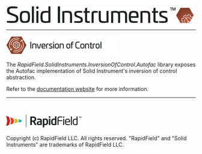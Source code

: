<!--
Copyright (c) RapidField LLC. Licensed under the MIT License. See LICENSE.txt in the project root for license information.
-->

![Solid Instruments logo](../../SolidInstruments.Logo.Color.Transparent.500w.png)
- - -

![Inversion of Control label](../RapidField.SolidInstruments.InversionOfControl/Label.InversionOfControl.300w.png)

The *RapidField.SolidInstruments.InversionOfControl.Autofac* library exposes the Autofac implementation of Solid Instrument's inversion of control abstraction.

Refer to the [documentation website](https://www.solidinstruments.com/api/RapidField.SolidInstruments.InversionOfControl.Autofac.html) for more information.

- - -
<br />

![RapidField logo](../../RapidField.Logo.Color.Black.Transparent.200w.png)
<br /><br />
Copyright (c) RapidField LLC. All rights reserved. "RapidField" and "Solid Instruments" are trademarks of RapidField LLC.